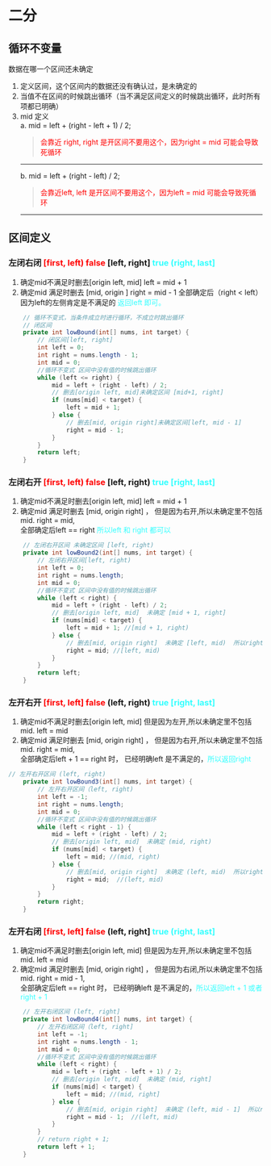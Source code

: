# 二分
## 循环不变量
数据在哪一个区间还未确定
1. 定义区间，这个区间内的数据还没有确认过，是未确定的 
2. 当值不在区间的时候跳出循环（当不满足区间定义的时候跳出循环，此时所有项都已明确） 
3. mid 定义   
    a. mid = left + (right - left + 1) / 2; 
    > <font color="red">会靠近 right, right 是开区间不要用这个，因为right = mid 可能会导致死循环</font>
    -------------
    b. mid = left + (right - left) / 2; 
    > <font color="red">会靠近left, left 是开区间不要用这个，因为left = mid 可能会导致死循环</font>
    -------------

## 区间定义
### 左闭右闭  <font color="red">[first, left) false</font> [left, right] <font color="33FFFF"> true (right, last]</font>
1. 确定mid不满足时删去[origin left, mid]	left = mid + 1
2. 确定mid 满足时删去 [mid, origin ]		right = mid - 1
全部确定后（right < left） 因为left的左侧肯定是不满足的  <font color="33FFFF">返回left 即可。</font>
```java
    // 循环不变式，当条件成立时进行循环，不成立时跳出循环
    // 闭区间
    private int lowBound(int[] nums, int target) {
        // 闭区间[left, right]
        int left = 0;
        int right = nums.length - 1;
        int mid = 0;
        //循环不变式 区间中没有值的时候跳出循环
        while (left <= right) {
            mid = left + (right - left) / 2;
            // 删去[origin left, mid]未确定区间 [mid+1, right]
            if (nums[mid] < target) {
                left = mid + 1;
            } else {
                // 删去[mid, origin right]未确定区间[left, mid - 1]
                right = mid - 1;
            }
        }
        return left;
    }
```

### 左闭右开  <font color="red"> [first, left) false</font>  [left, right)  <font color="33FFFF"> true [right, last]</font>

1. 确定mid不满足时删去[origin left, mid]    left = mid + 1
2. 确定mid 满足时删去 [mid, origin right] ， 但是因为右开,所以未确定里不包括mid. right = mid,  
全部确定后left == right <font color="33FFFF">所以left 和 right 都可以</font>
```java
	// 左闭右开区间 未确定区间 [left, right)
    private int lowBound2(int[] nums, int target) {
        // 左闭右开区间[left, right)
        int left = 0;
        int right = nums.length;
        int mid = 0;
        //循环不变式 区间中没有值的时候跳出循环
        while (left < right) {
            mid = left + (right - left) / 2;
            // 删去[origin left, mid]  未确定 [mid + 1, right]
            if (nums[mid] < target) {
                left = mid + 1; //[mid + 1, right)
            } else {
                // 删去[mid, origin right]  未确定 [left, mid)  所以right = mid
                right = mid; //[left, mid)
            }
        }
        return left;
    }
```
### 左开右开  <font color="red"> [first, left] false</font> (left, right) <font color="33FFFF"> true [right, last]</font>
1. 确定mid不满足时删去[origin left, mid]  但是因为左开,所以未确定里不包括mid.   left = mid
2. 确定mid 满足时删去 [mid, origin right] ， 但是因为右开,所以未确定里不包括mid. right = mid,  
全部确定后left + 1 == right 时， 已经明确left 是不满足的，<font color="33FFFF">所以返回right</font>
```java
// 左开右开区间 (left, right)
    private int lowBound3(int[] nums, int target) {
        // 左开右开区间（left, right)
        int left = -1;
        int right = nums.length;
        int mid = 0;
        //循环不变式 区间中没有值的时候跳出循环
        while (left < right - 1) {
            mid = left + (right - left) / 2;
            // 删去[origin left, mid]  未确定 (mid, right)
            if (nums[mid] < target) {
                left = mid; //(mid, right)
            } else {
                // 删去[mid, origin right]  未确定 (left, mid)  所以right = mid
                right = mid;  //(left, mid)
            }
        }
        return right;
    }
```

### 左开右闭  <font color="red"> [first, left] false</font> (left, right] <font color="33FFFF"> true (right, last]</font>
1. 确定mid不满足时删去[origin left, mid]  但是因为左开,所以未确定里不包括mid.   left = mid
2. 确定mid 满足时删去 [mid, origin right] ， 但是因为右闭,所以未确定里不包括mid. right = mid - 1,  
全部确定后left == right 时， 已经明确left 是不满足的，<font color="33FFFF">所以返回left + 1 或者right + 1</font>
```java
    // 左开右闭区间 (left, right]
    private int lowBound4(int[] nums, int target) {
        // 左开右闭区间（left, right]
        int left = -1;
        int right = nums.length - 1;
        int mid = 0;
        //循环不变式 区间中没有值的时候跳出循环
        while (left < right) {
            mid = left + (right - left + 1) / 2;
            // 删去[origin left, mid]  未确定 (mid, right]
            if (nums[mid] < target) {
                left = mid; //(mid, right]
            } else {
                // 删去[mid, origin right]  未确定 (left, mid - 1]  所以right = mid - 1
                right = mid - 1;  //(left, mid)
            }
        }
        // return right + 1;
        return left + 1;
    }

```
